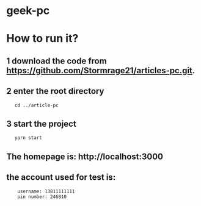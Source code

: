 # geek-pc

# How to run it?
## 1 download the code from https://github.com/Stormrage21/articles-pc.git.

## 2 enter the root directory
```
   cd ../article-pc
```
## 3 start the project
```
   yarn start
```
## The homepage is:  http://localhost:3000
## the account used for test is: 
        username: 13811111111
        pin number: 246810
